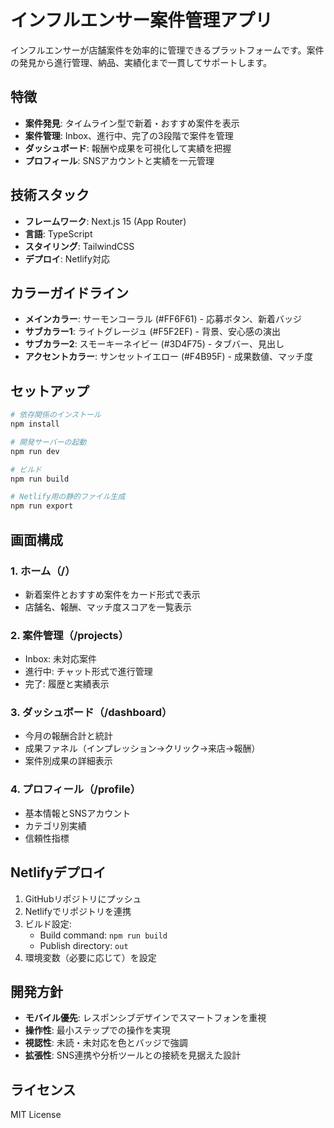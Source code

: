 # インフルエンサー案件管理アプリ

インフルエンサーが店舗案件を効率的に管理できるプラットフォームです。案件の発見から進行管理、納品、実績化まで一貫してサポートします。

## 特徴

- **案件発見**: タイムライン型で新着・おすすめ案件を表示
- **案件管理**: Inbox、進行中、完了の3段階で案件を管理
- **ダッシュボード**: 報酬や成果を可視化して実績を把握
- **プロフィール**: SNSアカウントと実績を一元管理

## 技術スタック

- **フレームワーク**: Next.js 15 (App Router)
- **言語**: TypeScript
- **スタイリング**: TailwindCSS
- **デプロイ**: Netlify対応

## カラーガイドライン

- **メインカラー**: サーモンコーラル (#FF6F61) - 応募ボタン、新着バッジ
- **サブカラー1**: ライトグレージュ (#F5F2EF) - 背景、安心感の演出
- **サブカラー2**: スモーキーネイビー (#3D4F75) - タブバー、見出し
- **アクセントカラー**: サンセットイエロー (#F4B95F) - 成果数値、マッチ度

## セットアップ

```bash
# 依存関係のインストール
npm install

# 開発サーバーの起動
npm run dev

# ビルド
npm run build

# Netlify用の静的ファイル生成
npm run export
```

## 画面構成

### 1. ホーム（/）
- 新着案件とおすすめ案件をカード形式で表示
- 店舗名、報酬、マッチ度スコアを一覧表示

### 2. 案件管理（/projects）
- Inbox: 未対応案件
- 進行中: チャット形式で進行管理
- 完了: 履歴と実績表示

### 3. ダッシュボード（/dashboard）
- 今月の報酬合計と統計
- 成果ファネル（インプレッション→クリック→来店→報酬）
- 案件別成果の詳細表示

### 4. プロフィール（/profile）
- 基本情報とSNSアカウント
- カテゴリ別実績
- 信頼性指標

## Netlifyデプロイ

1. GitHubリポジトリにプッシュ
2. Netlifyでリポジトリを連携
3. ビルド設定:
   - Build command: `npm run build`
   - Publish directory: `out`
4. 環境変数（必要に応じて）を設定

## 開発方針

- **モバイル優先**: レスポンシブデザインでスマートフォンを重視
- **操作性**: 最小ステップでの操作を実現
- **視認性**: 未読・未対応を色とバッジで強調
- **拡張性**: SNS連携や分析ツールとの接続を見据えた設計

## ライセンス

MIT License
